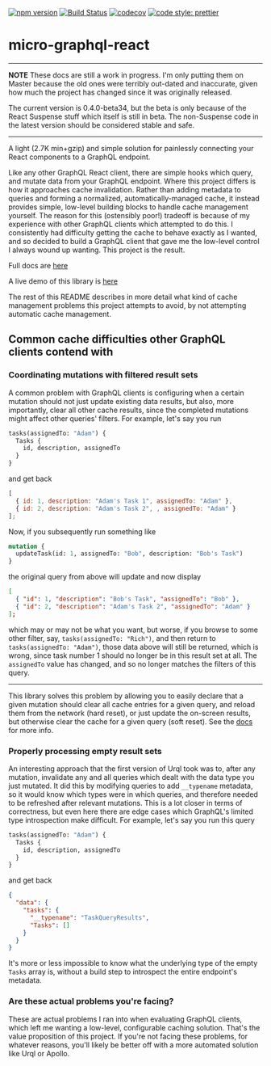 [![npm version](https://img.shields.io/npm/v/micro-graphql-react.svg?style=flat)](https://www.npmjs.com/package/micro-graphql-react) [![Build Status](https://travis-ci.com/arackaf/micro-graphql-react.svg?branch=master)](https://travis-ci.com/arackaf/micro-graphql-react) [![codecov](https://codecov.io/gh/arackaf/micro-graphql-react/branch/master/graph/badge.svg)](https://codecov.io/gh/arackaf/micro-graphql-react) [![code style: prettier](https://img.shields.io/badge/code_style-prettier-ff69b4.svg)](https://github.com/prettier/prettier)

# micro-graphql-react

---

**NOTE** These docs are still a work in progress. I'm only putting them on Master because the old ones were terribly out-dated and inaccurate, given how much the project has changed since it was originally released.

The current version is 0.4.0-beta34, but the beta is only because of the React Suspense stuff which itself is still in beta. The non-Suspense code in the latest version should be considered stable and safe.

---

A light (2.7K min+gzip) and simple solution for painlessly connecting your React components to a GraphQL endpoint.

Like any other GraphQL React client, there are simple hooks which query, and mutate data from your GraphQL endpoint.  Where this project differs is how it approaches cache invalidation. Rather than adding metadata to queries and forming a normalized, automatically-managed cache, it instead provides simple, low-level building blocks to handle cache management yourself. The reason for this (ostensibly poor!) tradeoff is because of my experience with other GraphQL clients which attempted to do this. I consistently had difficulty getting the cache to behave exactly as I wanted, and so decided to build a GraphQL client that gave me the low-level control I always wound up wanting. This project is the result.

Full docs are [here](https://arackaf.github.io/micro-graphql-react/)

A live demo of this library is [here](https://codesandbox.io/s/l2z74x2687)

The rest of this README describes in more detail what kind of cache management problems this project attempts to avoid, by not attempting automatic cache management.

## Common cache difficulties other GraphQL clients contend with

### Coordinating mutations with filtered result sets

A common problem with GraphQL clients is configuring when a certain mutation should not just update existing data results, but also, more importantly, clear all other cache results, since the completed mutations might affect other queries' filters. For example, let's say you run

```graphql
tasks(assignedTo: "Adam") {
  Tasks {
    id, description, assignedTo
  }
}
```

and get back

```javascript
[
  { id: 1, description: "Adam's Task 1", assignedTo: "Adam" },
  { id: 2, description: "Adam's Task 2", , assignedTo: "Adam" }
];
```

Now, if you subsequently run something like

```graphql
mutation {
  updateTask(id: 1, assignedTo: "Bob", description: "Bob's Task")
}
```

the original query from above will update and now display

```json
[
  { "id": 1, "description": "Bob's Task", "assignedTo": "Bob" },
  { "id": 2, "description": "Adam's Task 2", "assignedTo": "Adam" }
];
```

which may or may not be what you want, but worse, if you browse to some other filter, say, `tasks(assignedTo: "Rich")`, and then return to `tasks(assignedTo: "Adam")`, those data above will still be returned, which is wrong, since task number 1 should no longer be in this result set at all. The `assignedTo` value has changed, and so no longer matches the filters of this query. 

---

This library solves this problem by allowing you to easily declare that a given mutation should clear all cache entries for a given query, and reload them from the network (hard reset), or just update the on-screen results, but otherwise clear the cache for a given query (soft reset).  See the [docs](https://arackaf.github.io/micro-graphql-react/) for more info.

### Properly processing empty result sets

An interesting approach that the first version of Urql took was to, after any mutation, invalidate any and all queries which dealt with the data type you just mutated. It did this by modifying queries to add `__typename` metadata, so it would know which types were in which queries, and therefore needed to be refreshed after relevant mutations. This is a lot closer in terms of correctness, but even here there are edge cases which GraphQL's limited type introspection make difficult. For example, let's say you run this query

```graphql
tasks(assignedTo: "Adam") {
  Tasks {
    id, description, assignedTo
  }
}
```

and get back

```json
{
  "data": {
    "tasks": {
      "__typename": "TaskQueryResults",
      "Tasks": []
    }
  }
}
```

It's more or less impossible to know what the underlying type of the empty `Tasks` array is, without a build step to introspect the entire endpoint's metadata. 

### Are these actual problems you're facing?

These are actual problems I ran into when evaluating GraphQL clients, which left me wanting a low-level, configurable caching solution. That's the value proposition of this project. If you're not facing these problems, for whatever reasons, you'll likely be better off with a more automated solution like Urql or Apollo. 



